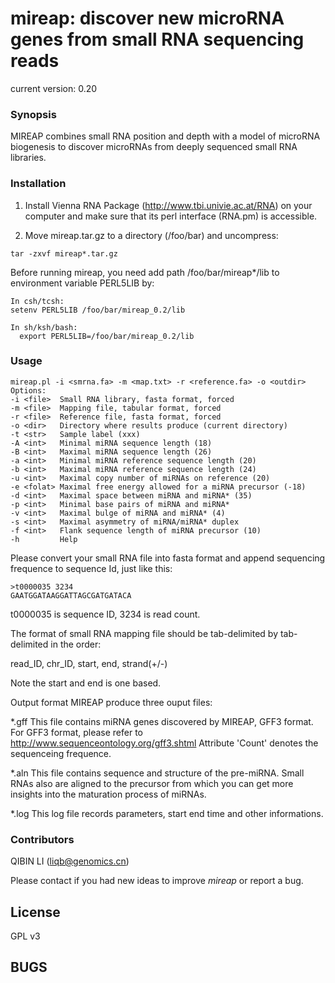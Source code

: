 mireap: discover new microRNA genes from small RNA sequencing reads
===================================================================

current version: 0.20

### Synopsis

MIREAP combines small RNA position and depth with a model of
microRNA biogenesis to discover microRNAs from deeply sequenced
small RNA libraries.

### Installation

1. Install Vienna RNA Package (http://www.tbi.univie.ac.at/RNA) on your computer and make sure that its perl interface (RNA.pm) is accessible.

2. Move mireap.tar.gz to a directory (/foo/bar) and uncompress:
```
tar -zxvf mireap*.tar.gz
```

Before running mireap, you need add path /foo/bar/mireap*/lib to environment variable PERL5LIB by:
```
In csh/tcsh:
setenv PERL5LIB /foo/bar/mireap_0.2/lib
```

```
In sh/ksh/bash:
  export PERL5LIB=/foo/bar/mireap_0.2/lib
```

### Usage
```
mireap.pl -i <smrna.fa> -m <map.txt> -r <reference.fa> -o <outdir>
Options:
-i <file>  Small RNA library, fasta format, forced
-m <file>  Mapping file, tabular format, forced
-r <file>  Reference file, fasta format, forced
-o <dir>   Directory where results produce (current directory)
-t <str>   Sample label (xxx)
-A <int>   Minimal miRNA sequence length (18)
-B <int>   Maximal miRNA sequence length (26)
-a <int>   Minimal miRNA reference sequence length (20)
-b <int>   Maximal miRNA reference sequence length (24)
-u <int>   Maximal copy number of miRNAs on reference (20)
-e <folat> Maximal free energy allowed for a miRNA precursor (-18)
-d <int>   Maximal space between miRNA and miRNA* (35)
-p <int>   Minimal base pairs of miRNA and miRNA*
-v <int>   Maximal bulge of miRNA and miRNA* (4)
-s <int>   Maximal asymmetry of miRNA/miRNA* duplex
-f <int>   Flank sequence length of miRNA precursor (10)
-h         Help
```

Please convert your small RNA file into fasta format and append
sequencing frequence to sequence Id, just like this:
```
>t0000035 3234
GAATGGATAAGGATTAGCGATGATACA
```
t0000035 is sequence ID, 3234 is read count.

The format of small RNA mapping file should be tab-delimited by tab-delimited in the order:

read_ID, chr_ID, start, end, strand(+/-)

Note the start and end is one based.

Output format
MIREAP produce three ouput files:

*.gff
This file contains miRNA genes discovered by MIREAP, GFF3 format. For
GFF3 format, please refer to http://www.sequenceontology.org/gff3.shtml
Attribute 'Count' denotes the sequenceing frequence.

*.aln
This file contains sequence and structure of the pre-miRNA. Small RNAs
also are aligned to the precursor from which you can get more insights
into the maturation process of miRNAs.

*.log
This log file records parameters, start end time and other informations.

### Contributors
QIBIN LI (liqb@genomics.cn)

Please contact if you had new ideas to improve *mireap* or report a bug.

## License
GPL v3

## BUGS

